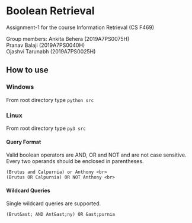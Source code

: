 # Boolean Retrieval
 Assignment-1 for the course Information Retrieval (CS F469)

Group members:
Ankita Behera (2019A7PS0075H) <br>
Pranav Balaji (2019A7PS0040H) <br>
Ojashvi Tarunabh (2019A7PS0025H) <br>

## How to use
### Windows
From root directory type `python src`<br>
### Linux
From root directory type `py3 src`<br>
#### Query Format
Valid boolean operators are AND, OR and NOT and are not case sensitive. Every two operands should be enclosed in parentheses. <br>
```
(Brutus and Calpurnia) or Anthony <br>
(Brutus OR Calpurnia) OR NOT Anthony <br>
```
#### Wildcard Queries
Single wildcard queries are supported. <br>
```
(Brut&ast; AND Ant&ast;ny) OR &ast;purnia
```




